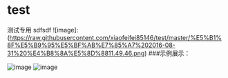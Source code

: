 # test
测试专用
sdfsdf 
![image]:(https://raw.githubusercontent.com/xiaofeifei85146/test/master/%E5%B1%8F%E5%B9%95%E5%BF%AB%E7%85%A7%202016-08-31%20%E4%B8%8A%E5%8D%8811.49.46.png)
###示例展示：

![image](https://raw.githubusercontent.com/xiaofeifei85146/test/master/%E5%B1%8F%E5%B9%95%E5%BF%AB%E7%85%A7%202016-08-31%20%E4%B8%8A%E5%8D%8811.49.46.png)
![image](https://raw.githubusercontent.com/boai/BAButton/master/BAButtonDemo/images/image2.png)
